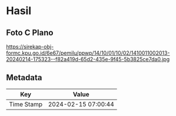 # Hasil

## Foto C Plano

https://sirekap-obj-formc.kpu.go.id/6e67/pemilu/ppwp/14/10/01/10/02/1410011002013-20240214-175323--f82a419d-65d2-435e-9f45-5b3825ce7da0.jpg


## Metadata

| Key        | Value               |
| ---------- | ------------------- |
| Time Stamp | 2024-02-15 07:00:44 |



